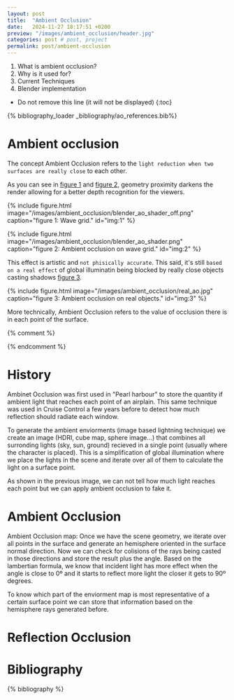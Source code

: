 ```yaml
---
layout: post
title:  "Ambient Occlusion"
date:   2024-11-27 18:17:51 +0200
preview: "/images/ambient_occlusion/header.jpg"
categories: post # post, project
permalink: post/ambient-occlusion
---
```


1. What is ambient occlusion?
2. Why is it used for?
3. Current Techniques
4. Blender implementation
<!-- end-abstract -->


<!-- index -->
* Do not remove this line (it will not be displayed)
{:toc}

{% bibliography_loader _bibliography/ao_references.bib%}

# Ambient occlusion
<!-- small introduction -->
The concept Ambient Occlusion refers to the ``light reduction when two surfaces are really close`` to each other.

As you can see in [figure 1](#img:1) and [figure 2](#img:2), geometry proximity darkens the render allowing for a better depth recognition for the viewers. 

{% include figure.html image="/images/ambient_occlusion/blender_ao_shader_off.png" 
    caption="figure 1: Wave grid." 
    id="img:1"
%}

{% include figure.html image="/images/ambient_occlusion/blender_ao_shader.png" 
    caption="figure 2: Ambient occlusion on wave grid." 
    id="img:2"
%}

This effect is artistic and ``not phisically accurate``. This said, it's still ``based on a real effect`` of global illuminatin being blocked by really close objects casting shadows  [figure 3](#img:3).

{% include figure.html image="/images/ambient_occlusion/real_ao.jpg" 
    caption="figure 3: Ambient occlusion on real objects." 
    id="img:3"
%}

More technically, Ambient Occlusion refers to the value of occlusion there is in each point of the surface.

{% comment %}
<!-- 
APROACHES:
- Ambient occlusion: a technique that, like reflection occlusion, uses a pre-rendered occlusion map accessed at render time to give the scene realistic shadowing. In addition, they developed a way to derive directional information so that a given surface point would be illuminated by the most appropriate part of the ambient environment map.

- Reflection occlusion: occluding or shadowing the reflections on the CG elements. It
addresses the problem of reflections not being correctly occluded when you use an all encompassing reflection environment. 

- Reflection Maps: Single channel reflection maps are used to attenuate reflection in areas that are either self occluding or blocked by other objects in the scene.

- Ambient environments:  Is a technique that gives a way of getting diffuse fill light illumination that is more like what we’d get from global illumination.

- Global illumination: 

-->
{% endcomment %}

# History
<!-- On which documents was first treated this concept -->
Ambinet Occlusion was first used in "Pearl harbour" to store the quantity if ambient light that reaches each point of an airplain. This same technique was used in Cruise Control a few years before to detect how much reflection should radiate each window.

<!-- Picture of Pearl harbour -->
<!-- Picture of Cruise Control -->

To generate the ambient enviorments (image based lightning technique) we create an image (HDRI, cube map, sphere image...) that combines all surronding lights (sky, sun, ground) recieved in a single point (usually where the character is placed). This is a simplification of global illumination where we place the lights in the scene and iterate over all of them to calculate the light on a surface point.

<!-- picture of an hdri -->
<!-- picture of object being globally illuminated, show the problems of occlusion when an object is irregular, like objects with identations or holes. -->

As shown in the previous image, we can not tell how much light reaches each point but we can apply ambient occlusion to fake it.

# Ambient Occlusion
Ambient Occlusion map: Once we have the scene geometry, we iterate over all points in the surface and generate an hemisphere oriented in the surface normal direction. Now we can check for colisions of the rays being casted in those directions and store the result plus the angle. Based on the lambertian formula, we know that incident light has more effect when the angle is close to 0º and it starts to reflect more light the closer it gets to 90º degrees.

<!-- Ambient Occlusion bend normal map -->
To know which part of the enviorment map is most representative of a certain surface point we can store that information based on the hemisphere rays generated before. 
# Reflection Occlusion
<!--
lets review how this technique works.

In the beggining it was meant to recognize how much (quantity) of global illumination got to each surface points in the scene. 

Lets put an example of a window surronded by walls. This technique will recognize that a small percentage of light will reach it but you can not know wich portion of the sky is and also you do not know self reflections such as walls that may be reflected in the window. For this reason it is not good for close ups but rather distant shots.

In cruise controll they used this technique for exactly that purpose, deciding how much illumination should each window recieve (but not the reflection itself)

This technique seems to provide better results on non reflective surfaces like in pearl harbour. Lets say we are provided an airplain surronded by a blue sphere, we know how much of this light will get to each surface point.

1. we require to generate global illumination: explain technique a little bit
2. Calculate ambient occlusion of a self object
3. calculate ambient occlusion of the proximity of two objects
4. the problem with dynamic ambient occlusion: it requires to be updated each time the scene geometry changes.
5. This technique may not be that useful with ray tracing or light paths render engines. it is meant for IBL
-->

<!-- Explaining improvved technique by generating a map that contains the direction from wich a point recieves light from specific angles. -->

# Bibliography
{% bibliography %}
